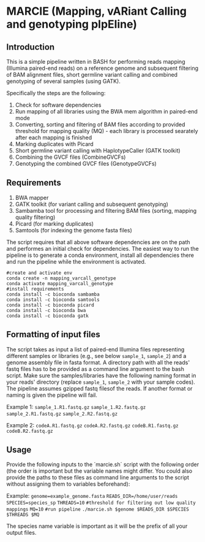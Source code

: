 # MARCIE (Mapping, vARiant Calling and genotyping pIpEline)

## Introduction
This is a simple pipeline written in BASH for performing reads mapping (Illumina paired-end reads) on a reference genome 
and subsequent filtering of BAM alignment files, short germline variant calling and combined genotyping of several 
samples (using GATK).

Specifically the steps are the following:
1. Check for software dependencies
2. Run mapping of all libraries using the BWA mem algorithm in paired-end mode
3. Converting, sorting and filtering of BAM files according to provided threshold for mapping quality (MQ) - each library is processed searately after each mapping is finished
4. Marking duplicates with Picard
5. Short germline variant calling with HaplotypeCaller (GATK toolkit)
6. Combining the GVCF files (CombineGVCFs)
7. Genotyping the combined GVCF files (GenotypeGVCFs)

## Requirements
1. BWA mapper
2. GATK toolkit (for variant calling and subsequent genotyping)
3. Sambamba tool for processing and filtering BAM files (sorting, mapping quality filtering)
4. Picard (for marking duplicates)
5. Samtools (for indexing the genome fasta files)

The script requires that all above software dependencies are on the path and performes an initial check for dependencies.
The easiest way to run the pipeline is to generate a conda environment, install all dependencies there and 
run the pipeline while the environment is activated.

```
#create and activate env
conda create -n mapping_varcall_genotype
conda activate mapping_varcall_genotype
#install requirements
conda install -c bioconda sambamba
conda install -c bioconda samtools
conda install -c bioconda picard
conda install -c bioconda bwa
conda install -c bioconda gatk
```

## Formatting of input files
The script takes as input a list of paired-end Illumina files representing different samples or libraries (e.g., see below `sample_1`, `sample_2`) and a genome assembly file in fasta 
format. A directory path with all the reads' fastq files has to be provided as a command line argument to the bash script. Make sure the samples/libraries have the following naming format 
in your reads' directory (replace `sample_1`, `sample_2` with your sample codes). The pipeline assumes gzipped fastq filesof the reads. If another format or naming is given the pipeline will fail. 

Example 1:
`sample_1.R1.fastq.gz`
`sample_1.R2.fastq.gz`
`sample_2.R1.fastq.gz`
`sample_2.R2.fastq.gz`

Example 2:
`codeA.R1.fastq.gz`
`codeA.R2.fastq.gz`
`codeB.R1.fastq.gz`
`codeB.R2.fastq.gz`

## Usage
Provide the following inputs to the ´marcie.sh´ script with the following order (the order is important but the variable names might differ. You could also provide the paths to these 
files as command line arguments to the script without assigning them to variables beforehand):

Example:
`genome=example_genome.fasta`
`READS_DIR=/home/user/reads`
`SPECIES=species_sp`
`THREADS=10`
`#threshold for filtering out low quality mappings`
`MQ=10`
`#run pipeline`
`./marcie.sh $genome $READS_DIR $SPECIES $THREADS $MQ`

The species name variable is important as it will be the prefix of all your output files.

